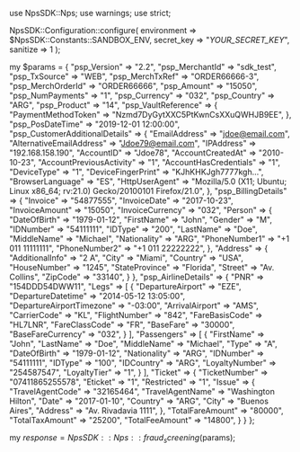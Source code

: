 use NpsSDK::Nps;
use warnings;
use strict;

NpsSDK::Configuration::configure( 
    environment => $NpsSDK::Constants::SANDBOX_ENV,
    secret_key => "_YOUR_SECRET_KEY_",
    sanitize => 1 
    );

my $params = {
    "psp_Version" => "2.2",
    "psp_MerchantId" => "sdk_test",
    "psp_TxSource" => "WEB",
    "psp_MerchTxRef" => "ORDER66666-3",
    "psp_MerchOrderId" => "ORDER66666",
    "psp_Amount" => "15050",
    "psp_NumPayments" => "1",
    "psp_Currency" => "032",
    "psp_Country" => "ARG",
    "psp_Product" => "14",
    "psp_VaultReference" => {
        "PaymentMethodToken" => "Nzmd7DyGytXXC5PtKwnCsXXuQWHJB9EE",
    },
    "psp_PosDateTime" => "2019-12-01 12:00:00",
    "psp_CustomerAdditionalDetails" => {
        "EmailAddress" => "jdoe@email.com",
        "AlternativeEmailAddress" => "Jdoe79@email.com",
        "IPAddress" => "192.168.158.190",
        "AccountID" => "Jdoe78",
        "AccountCreatedAt" => "2010-10-23",
        "AccountPreviousActivity" => "1",
        "AccountHasCredentials" => "1",
        "DeviceType" => "1",
        "DeviceFingerPrint" => "KJhKHKJgh7777kgh...",
        "BrowserLanguage" => "ES",
        "HttpUserAgent" => "Mozilla/5.0 (X11; Ubuntu; Linux x86_64; rv:21.0) Gecko/20100101 Firefox/21.0",
    },
    "psp_BillingDetails" => {
        "Invoice" => "54877555",
        "InvoiceDate" => "2017-10-23",
        "InvoiceAmount" => "15050",
        "InvoiceCurrency" => "032",
        "Person" => {
            "DateOfBirth" => "1979-01-12",
            "FirstName" => "John",
            "Gender" => "M",
            "IDNumber" => "54111111",
            "IDType" => "200",
            "LastName" => "Doe",
            "MiddleName" => "Michael",
            "Nationality" => "ARG",
            "PhoneNumber1" => "+1 011 11111111",
            "PhoneNumber2" => "+1 011 22222222",
            },
        "Address" => {
            "AdditionalInfo" => "2 A",
            "City" => "Miami",
            "Country" => "USA",
            "HouseNumber" => "1245",
            "StateProvince" => "Florida",
            "Street" => "Av. Collins",
            "ZipCode" => "33140",
            }
    },
    "psp_AirlineDetails" => {
        "PNR" => "154DDD54DWW11",
        "Legs" => [
            {
                "DepartureAirport" => "EZE",
                "DepartureDatetime" => "2014-05-12 13:05:00",
                "DepartureAirportTimezone" => "-03:00",
                "ArrivalAirport" => "AMS",
                "CarrierCode" => "KL",
                "FlightNumber" => "842",
                "FareBasisCode" => "HL7LNR",
                "FareClassCode" => "FR",
                "BaseFare" => "30000",
                "BaseFareCurrency" => "032",
            }
        ],
        "Passengers" => [
            {
                "FirstName" => "John",
                "LastName" => "Doe",
                "MiddleName" => "Michael",
                "Type" => "A",
                "DateOfBirth" => "1979-01-12",
                "Nationality" => "ARG",
                "IDNumber" => "54111111",
                "IDType" => "100",
                "IDCountry" => "ARG",
                "LoyaltyNumber" => "254587547",
                "LoyaltyTier" => "1",
            }
        ],
        "Ticket" => {
            "TicketNumber" => "07411865255578",
            "Eticket" => "1",
            "Restricted" => "1",
            "Issue" => {
                "TravelAgentCode" => "32165464",
                "TravelAgentName" => "Washington Hilton",
                "Date" => "2017-01-10",
                "Country" => "ARG",
                "City" => "Buenos Aires",
                "Address" => "Av. Rivadavia 1111",
                    },
            "TotalFareAmount" => "80000",
            "TotalTaxAmount" => "25200",
            "TotalFeeAmount" => "14800",
            }
    }
};

my $response = NpsSDK::Nps::fraud_screening($params);